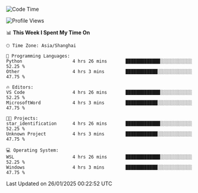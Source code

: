 <!--START_SECTION:waka-->
![Code Time](http://img.shields.io/badge/Code%20Time-2%2C228%20hrs%205%20mins-blue)

![Profile Views](http://img.shields.io/badge/Profile%20Views-3-blue)

📊 **This Week I Spent My Time On** 

```text
🕑︎ Time Zone: Asia/Shanghai

💬 Programming Languages: 
Python                   4 hrs 26 mins       █████████████░░░░░░░░░░░░   52.25 % 
Other                    4 hrs 3 mins        ████████████░░░░░░░░░░░░░   47.75 % 

🔥 Editors: 
VS Code                  4 hrs 26 mins       █████████████░░░░░░░░░░░░   52.25 % 
MicrosoftWord            4 hrs 3 mins        ████████████░░░░░░░░░░░░░   47.75 % 

🐱‍💻 Projects: 
star_identification      4 hrs 26 mins       █████████████░░░░░░░░░░░░   52.25 % 
Unknown Project          4 hrs 3 mins        ████████████░░░░░░░░░░░░░   47.75 % 

💻 Operating System: 
WSL                      4 hrs 26 mins       █████████████░░░░░░░░░░░░   52.25 % 
Windows                  4 hrs 3 mins        ████████████░░░░░░░░░░░░░   47.75 % 
```


 Last Updated on 26/01/2025 00:22:52 UTC
<!--END_SECTION:waka-->